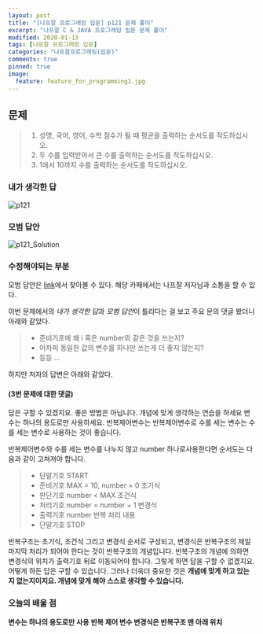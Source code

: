 ```yaml
---
layout: post
title: "[나프잘 프로그래밍 입문] p121 문제 풀이"
excerpt: "나프잘 C & JAVA 프로그래밍 입문 문제 풀이"
modified: 2020-01-13
tags: [나프잘 프로그래밍 입문]
categories: "나프잘프로그래밍(입문)"
comments: true
pinned: true
image:
  feature: feature_for_programming1.jpg
---
```


## 문제

> 1. 성명, 국어, 영어, 수학 점수가 될 때 평균을 출력하는 순서도를 작도하십시오.
> 2. 두 수를 입력받아서 큰 수를 출력하는 순서도를 작도하십시오.
> 3. 1에서 10까지 수를 출력하는 순서도를 작도하십시오.

### 내가 생각한 답

![p121](https://user-images.githubusercontent.com/25213941/72231158-27443180-35fd-11ea-947f-9969696ca500.jpg)


### 모범 답안

![p121_Solution](https://user-images.githubusercontent.com/25213941/72231165-2f9c6c80-35fd-11ea-85c5-41f685babfef.png)

### 수정해야되는 부분

모범 답안은 [link](https://cafe.naver.com/parkcom1990)에서 찾아볼 수 있다.
해당 카페에서는 나프잘 저자님과 소통을 할 수 있다.

이번 문제에서의 *내가 생각한 답*과 *모범 답안*이 틀리다는 걸 보고
주요 문의 댓글 봤더니 아래와 같았다.

> - 준비기호에 왜 i 혹은 number와 같은 것을 쓰는지?
> - 어차피 동일한 값의 변수를 하나만 쓰는게 더 좋지 않는지?
> - 등등 ...

하지만 저자의 답변은 아래와 같았다.

#### (3번 문제에 대한 댓글)

답은 구할 수 있겠지요. 좋은 방법은 아닙니다. 개념에 맞게 생각하는 연습을 하세요
변수는 하나의 용도로만 사용하세요. 반복제어변수는 반복제어변수로 수를 세는 변수는 수를 세는 변수로 사용하는 것이 좋습니다.

반복제어변수와 수를 세는 변수를 나누지 않고 number 하나로사용한다면 순서도는 다음과 같이 고쳐져야 합니다.

>- 단말기호 START
>- 준비기호 MAX = 10, number = 0 초기식
>- 판단기호 number < MAX 조건식
>- 처리기호 number = number + 1 변경식
>- 출력기호 number 반복 처리 내용
>- 단말기호 STOP

반복구조는 초기식, 조건식 그리고 변경식 순서로 구성되고, 변경식은 반복구조의 제일 마지막 처리가 되어야 한다는 것이 반복구조의 개념입니다.
반복구조의 개념에 의하면 변경식의 위치가 출력기호 뒤로 이동되어야 합니다. 그렇게 하면 답을 구할 수 없겠지요. 어떻게 하든 답은 구할 수 있습니다. 그러나 더욱더 중요한 것은 **개념에 맞게 하고 있는지 없는지이지요. 개념에 맞게 해야 스스로 생각할 수 있습니다.**

### 오늘의 배울 점
**변수는 하나의 용도로만 사용**
**반복 제어 변수 변경식은 반복구조 맨 아래 위치**